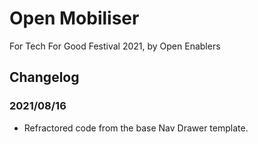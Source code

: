 # Open Mobiliser
For Tech For Good Festival 2021, by Open Enablers

## Changelog
### 2021/08/16
- Refractored code from the base Nav Drawer template.
